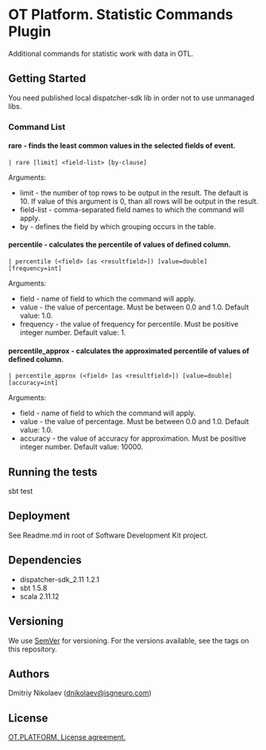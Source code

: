 # OT Platform. Statistic Commands Plugin

Additional commands for statistic work with data in OTL.

## Getting Started

You need published local dispatcher-sdk lib in order not to use unmanaged libs.

### Command List
#### rare - finds the least common values in the selected fields of event.
    | rare [limit] <field-list> [by-clause]

Arguments:
- limit - the number of top rows to be output in the result. The default is 10.
  If value of this argument is 0, than all rows will be output in the result.
- field-list - comma-separated field names to which the command will apply.
- by - defines the field by which grouping occurs in the table.

#### percentile - calculates the percentile of values of defined column.
    | percentile (<field> [as <resultfield>]) [value=double] [frequency=int] 

Arguments:
- field - name of field to which the command will apply.
- value - the value of percentage. Must be between 0.0 and 1.0. Default value: 1.0.
- frequency - the value of frequency for percentile. Must be positive integer number. Default value: 1.

#### percentile_approx - calculates the approximated percentile of values of defined column.
    | percentile_approx (<field> [as <resultfield>]) [value=double] [accuracy=int]

Arguments:
- field - name of field to which the command will apply.
- value - the value of percentage. Must be between 0.0 and 1.0. Default value: 1.0.
- accuracy - the value of accuracy for approximation. Must be positive integer number. Default value: 10000.

## Running the tests

sbt test

## Deployment

See Readme.md in root of Software Development Kit project.

## Dependencies

- dispatcher-sdk_2.11  1.2.1
- sbt 1.5.8
- scala 2.11.12

## Versioning

We use [SemVer](http://semver.org/) for versioning. For the versions available, see the tags on this repository.

## Authors

Dmitriy Nikolaev (dnikolaev@isgneuro.com)

## License

[OT.PLATFORM. License agreement.](LICENSE.md)
